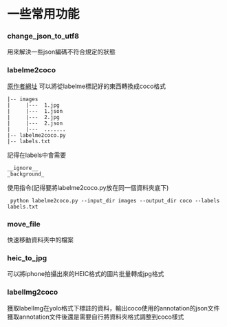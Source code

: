 # 一些常用功能

### change_json_to_utf8
用來解決一些json編碼不符合規定的狀態

### labelme2coco
[原作者網址](https://www.cnblogs.com/gy77/p/15408027.html)
可以將從labelme標記好的東西轉換成coco格式

```
|-- images
|     |---  1.jpg
|     |---  1.json
|     |---  2.jpg
|     |---  2.json
|     |---  .......
|-- labelme2coco.py
|-- labels.txt
```

記得在labels中會需要
```
__ignore__
_background_
```

使用指令(記得要將labelme2coco.py放在同一個資料夾底下)
```commandline
 python labelme2coco.py --input_dir images --output_dir coco --labels labels.txt
```

### move_file
快速移動資料夾中的檔案

### heic_to_jpg
可以將iphone拍攝出來的HEIC格式的圖片批量轉成jpg格式

### labelImg2coco
獲取labelImg在yolo格式下標註的資料，輸出coco使用的annotation的json文件\
獲取annotation文件後還是需要自行將資料夾格式調整到coco樣式
